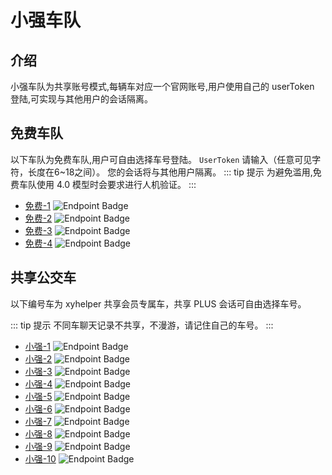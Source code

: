 # 小强车队

## 介绍

小强车队为共享账号模式,每辆车对应一个官网账号,用户使用自己的 userToken 登陆,可实现与其他用户的会话隔离。

## 免费车队

以下车队为免费车队,用户可自由选择车号登陆。 `UserToken` 请输入（任意可见字符，长度在6~18之间）。 您的会话将与其他用户隔离。
::: tip 提示
为避免滥用,免费车队使用 4.0 模型时会要求进行人机验证。
:::

- [免费-1](https://free-1.xyhelper.cn) ![Endpoint Badge](https://img.shields.io/endpoint?url=https%3A%2F%2Ffree-1.xyhelper.cn%2Fendpoint)
- [免费-2](https://free-2.xyhelper.cn) ![Endpoint Badge](https://img.shields.io/endpoint?url=https%3A%2F%2Ffree-2.xyhelper.cn%2Fendpoint)
- [免费-3](https://free-3.xyhelper.cn) ![Endpoint Badge](https://img.shields.io/endpoint?url=https%3A%2F%2Ffree-3.xyhelper.cn%2Fendpoint)
- [免费-4](https://free-4.xyhelper.cn) ![Endpoint Badge](https://img.shields.io/endpoint?url=https%3A%2F%2Ffree-4.xyhelper.cn%2Fendpoint)

## 共享公交车

以下编号车为 xyhelper 共享会员专属车，共享 PLUS 会话可自由选择车号。

::: tip 提示
不同车聊天记录不共享，不漫游，请记住自己的车号。
:::

- [小强-1](https://xq-1.xyhelper.cn) ![Endpoint Badge](https://img.shields.io/endpoint?url=https%3A%2F%2Fxq-1.xyhelper.cn%2Fendpoint)
- [小强-2](https://xq-2.xyhelper.cn) ![Endpoint Badge](https://img.shields.io/endpoint?url=https%3A%2F%2Fxq-2.xyhelper.cn%2Fendpoint)
- [小强-3](https://xq-3.xyhelper.cn) ![Endpoint Badge](https://img.shields.io/endpoint?url=https%3A%2F%2Fxq-3.xyhelper.cn%2Fendpoint)
- [小强-4](https://xq-4.xyhelper.cn) ![Endpoint Badge](https://img.shields.io/endpoint?url=https%3A%2F%2Fxq-4.xyhelper.cn%2Fendpoint)
- [小强-5](https://xq-5.xyhelper.cn) ![Endpoint Badge](https://img.shields.io/endpoint?url=https%3A%2F%2Fxq-5.xyhelper.cn%2Fendpoint)
- [小强-6](https://xq-6.xyhelper.cn) ![Endpoint Badge](https://img.shields.io/endpoint?url=https%3A%2F%2Fxq-6.xyhelper.cn%2Fendpoint)
- [小强-7](https://xq-7.xyhelper.cn) ![Endpoint Badge](https://img.shields.io/endpoint?url=https%3A%2F%2Fxq-7.xyhelper.cn%2Fendpoint)
- [小强-8](https://xq-8.xyhelper.cn) ![Endpoint Badge](https://img.shields.io/endpoint?url=https%3A%2F%2Fxq-8.xyhelper.cn%2Fendpoint)
- [小强-9](https://xq-9.xyhelper.cn) ![Endpoint Badge](https://img.shields.io/endpoint?url=https%3A%2F%2Fxq-9.xyhelper.cn%2Fendpoint)
- [小强-10](https://xq-10.xyhelper.cn) ![Endpoint Badge](https://img.shields.io/endpoint?url=https%3A%2F%2Fxq-10.xyhelper.cn%2Fendpoint)
